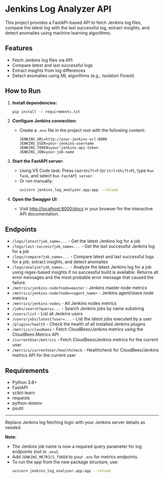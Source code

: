 # Jenkins Log Analyzer API

This project provides a FastAPI-based API to fetch Jenkins log files, compare the latest log with the last successful log, extract insights, and detect anomalies using machine learning algorithms.

## Features
- Fetch Jenkins log files via API
- Compare latest and last successful logs
- Extract insights from log differences
- Detect anomalies using ML algorithms (e.g., Isolation Forest)

## How to Run

1. **Install dependencies:**
   ```sh
   pip install -r requirements.txt
   ```

2. **Configure Jenkins connection:**
   - Create a `.env` file in the project root with the following content:
     ```env
     JENKINS_URL=http://your-jenkins-url:8080
     JENKINS_USER=your-jenkins-username
     JENKINS_TOKEN=your-jenkins-api-token
     JENKINS_JOB=your-job-name
     ```

3. **Start the FastAPI server:**
   - Using VS Code task: Press `Cmd+Shift+P` (or `Ctrl+Shift+P`), type `Run Task`, and select `Run FastAPI server`.
   - Or run manually:
     ```sh
     uvicorn jenkins_log_analyzer.app:app --reload
     ```

4. **Open the Swagger UI:**
   - Visit [http://localhost:8000/docs](http://localhost:8000/docs) in your browser for the interactive API documentation.

## Endpoints
- `/logs/latest?job_name=...` - Get the latest Jenkins log for a job
- `/logs/last-success?job_name=...` - Get the last successful Jenkins log for a job
- `/logs/compare?job_name=...` - Compare latest and last successful logs for a job, extract insights, and detect anomalies
- `/logs/analyze?job_name=...` - Analyze the latest Jenkins log for a job using regex-based insights if no successful build is available. Returns all error messages and the most probable error message that caused the failure.
- `/metrics/jenkins-node?node=master` - Jenkins master node metrics
- `/metrics/jenkins-node?node=<agent_name>` - Jenkins agent/slave node metrics
- `/metrics/jenkins-nodes` - All Jenkins nodes metrics
- `/jobs/search?query=...` - Search Jenkins jobs by name substring
- `/users/list` - List all Jenkins users
- `/users/jobs/latest?user=...` - List the latest jobs executed by a user
- `/plugins/health` - Check the health of all installed Jenkins plugins
- `/metrics/cloudbees` - Fetch CloudBees/Jenkins metrics using the CloudBees Metrics API
- `/currentUser/metrics` - Fetch CloudBees/Jenkins metrics for the current user
- `/metrics/currentUser/healthcheck` - Healthcheck for CloudBees/Jenkins metrics API for the current user

## Requirements
- Python 3.8+
- FastAPI
- scikit-learn
- requests
- python-dotenv
- psutil

---

Replace Jenkins log fetching logic with your Jenkins server details as needed.

**Note:**
- The Jenkins job name is now a required query parameter for log endpoints (not in `.env`).
- Add `JENKINS_METRICS_TOKEN` to your `.env` for metrics endpoints.
- To run the app from the new package structure, use:
  ```sh
  uvicorn jenkins_log_analyzer.app:app --reload
  ```
